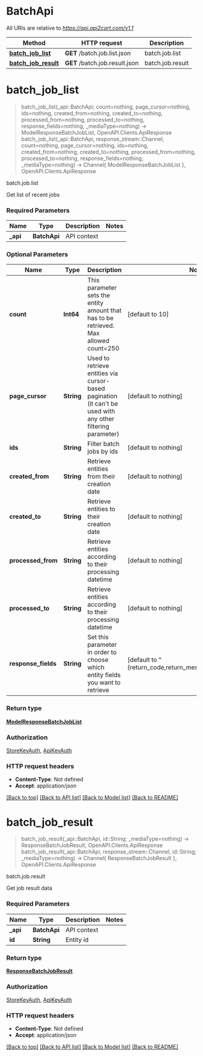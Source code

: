 # BatchApi

All URIs are relative to *https://api.api2cart.com/v1.1*

Method | HTTP request | Description
------------- | ------------- | -------------
[**batch_job_list**](BatchApi.md#batch_job_list) | **GET** /batch.job.list.json | batch.job.list
[**batch_job_result**](BatchApi.md#batch_job_result) | **GET** /batch.job.result.json | batch.job.result


# **batch_job_list**
> batch_job_list(_api::BatchApi; count=nothing, page_cursor=nothing, ids=nothing, created_from=nothing, created_to=nothing, processed_from=nothing, processed_to=nothing, response_fields=nothing, _mediaType=nothing) -> ModelResponseBatchJobList, OpenAPI.Clients.ApiResponse <br/>
> batch_job_list(_api::BatchApi, response_stream::Channel; count=nothing, page_cursor=nothing, ids=nothing, created_from=nothing, created_to=nothing, processed_from=nothing, processed_to=nothing, response_fields=nothing, _mediaType=nothing) -> Channel{ ModelResponseBatchJobList }, OpenAPI.Clients.ApiResponse

batch.job.list

Get list of recent jobs

### Required Parameters

Name | Type | Description  | Notes
------------- | ------------- | ------------- | -------------
 **_api** | **BatchApi** | API context | 

### Optional Parameters

Name | Type | Description  | Notes
------------- | ------------- | ------------- | -------------
 **count** | **Int64** | This parameter sets the entity amount that has to be retrieved. Max allowed count&#x3D;250 | [default to 10]
 **page_cursor** | **String** | Used to retrieve entities via cursor-based pagination (it can&#39;t be used with any other filtering parameter) | [default to nothing]
 **ids** | **String** | Filter batch jobs by ids | [default to nothing]
 **created_from** | **String** | Retrieve entities from their creation date | [default to nothing]
 **created_to** | **String** | Retrieve entities to their creation date | [default to nothing]
 **processed_from** | **String** | Retrieve entities according to their processing datetime | [default to nothing]
 **processed_to** | **String** | Retrieve entities according to their processing datetime | [default to nothing]
 **response_fields** | **String** | Set this parameter in order to choose which entity fields you want to retrieve | [default to &quot;{return_code,return_message,pagination,result}&quot;]

### Return type

[**ModelResponseBatchJobList**](ModelResponseBatchJobList.md)

### Authorization

[StoreKeyAuth](../README.md#StoreKeyAuth), [ApiKeyAuth](../README.md#ApiKeyAuth)

### HTTP request headers

 - **Content-Type**: Not defined
 - **Accept**: application/json

[[Back to top]](#) [[Back to API list]](../README.md#api-endpoints) [[Back to Model list]](../README.md#models) [[Back to README]](../README.md)

# **batch_job_result**
> batch_job_result(_api::BatchApi, id::String; _mediaType=nothing) -> ResponseBatchJobResult, OpenAPI.Clients.ApiResponse <br/>
> batch_job_result(_api::BatchApi, response_stream::Channel, id::String; _mediaType=nothing) -> Channel{ ResponseBatchJobResult }, OpenAPI.Clients.ApiResponse

batch.job.result

Get job result data

### Required Parameters

Name | Type | Description  | Notes
------------- | ------------- | ------------- | -------------
 **_api** | **BatchApi** | API context | 
**id** | **String** | Entity id |

### Return type

[**ResponseBatchJobResult**](ResponseBatchJobResult.md)

### Authorization

[StoreKeyAuth](../README.md#StoreKeyAuth), [ApiKeyAuth](../README.md#ApiKeyAuth)

### HTTP request headers

 - **Content-Type**: Not defined
 - **Accept**: application/json

[[Back to top]](#) [[Back to API list]](../README.md#api-endpoints) [[Back to Model list]](../README.md#models) [[Back to README]](../README.md)

